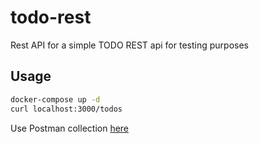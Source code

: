 # todo-rest

Rest API for a simple TODO REST api for testing purposes

## Usage

```sh
docker-compose up -d
curl localhost:3000/todos
```

Use Postman collection [here](/postman-todo-rest.json)

